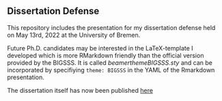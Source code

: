 ## Dissertation Defense

This repository includes the presentation for my dissertation defense held on May 13rd, 2022 at the University of Bremen.

Future Ph.D. candidates may be interested in the LaTeX-template I developed which is more RMarkdown friendly than the official version provided by the BIGSSS. It is called *beamerthemeBIGSSS.sty* and can be incorporated by specifiying `theme: BIGSSS` in the YAML of the Rmarkdown presentation.

The dissertation itself has now been published [here](https://media.suub.uni-bremen.de/handle/elib/5940)